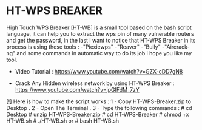 # HT-WPS BREAKER
High Touch WPS Breaker [HT-WB] is a small tool based on the bash script language, it can help you to extract the wps pin of many vulnerable
routers and get the password, in the last i want to notice that HT-WPS Breaker in its process is using these tools :
-"Piexiewps"
-"Reaver"
-"Bully"
-"Aircrack-ng"
and some commands in automatic way to do its job i hope you like my tool.

- Video Tutorial : https://www.youtube.com/watch?v=GZX-cDD7gN8

- Crack Any Hidden wireless network by using HT-WPS Breaker : https://www.youtube.com/watch?v=jpGIFdM_7zY




[!] Here is how to make the script works :
1 - Copy HT-WPS-Breaker.zip to Desktop .
2 - Open The Terminal .
3 - Type the following commands :
         # cd Desktop
         # unzip HT-WPS-Breaker.zip
		 # cd HT-WPS-Breaker
		 # chmod +x HT-WB.sh
		 # ./HT-WB.sh     or      # bash HT-WB.sh

